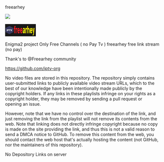 freearhey 

![](https://komarev.com/ghpvc/?username=Belfagor2005)

<img src="https://github.com/Belfagor2005/freearhey/blob/main/usr/lib/enigma2/python/Plugins/Extensions/freearhey/plugin.png">

Enigma2 project
Only Free Channels ( no Pay Tv ) 
freearhey free link stream (no pay)

Thank's to @Freearhey community

https://github.com/iptv-org

No video files are stored in this repository. The repository simply contains user-submitted links to publicly available video stream URLs, which to the best of our knowledge have been intentionally made publicly by the copyright holders. If any links in these playlists infringe on your rights as a copyright holder, they may be removed by sending a pull request or opening an issue.

However, note that we have no control over the destination of the link, and just removing the link from the playlist will not remove its contents from the web. Note that linking does not directly infringe copyright because no copy is made on the site providing the link, and thus this is not a valid reason to send a DMCA notice to GitHub. To remove this content from the web, you should contact the web host that's actually hosting the content (not GitHub, nor the maintainers of this repository).

No Depository Links on server
